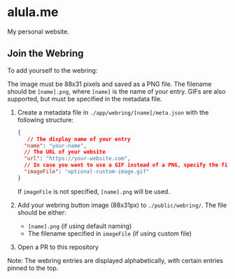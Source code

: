 # alula.me

My personal website.

## Join the Webring

To add yourself to the webring:

The image must be 88x31 pixels and saved as a PNG file. The filename should be `[name].png`, where `[name]` is the name of your entry. GIFs are also supported, but must be specified in the metadata file.

1. Create a metadata file in `./app/webring/[name]/meta.json` with the following structure:
   ```json
   {
      // The display name of your entry
     "name": "your-name",
     // The URL of your website
     "url": "https://your-website.com",
     // In case you want to use a GIF instead of a PNG, specify the filename here
     "imageFile": "optional-custom-image.gif"
   }
   ```
   If `imageFile` is not specified, `[name].png` will be used.

2. Add your webring button image (88x31px) to `./public/webring/`. The file should be either:
   - `[name].png` (if using default naming)
   - The filename specified in `imageFile` (if using custom file)

3. Open a PR to this repository

Note: The webring entries are displayed alphabetically, with certain entries pinned to the top.